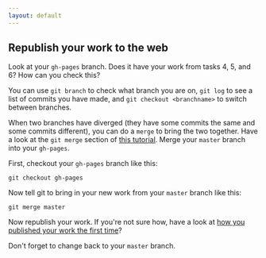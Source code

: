 ```yaml
---
layout: default
---
```


## Republish your work to the web

Look at your `gh-pages` branch. Does it have your work from tasks 4, 5, and 6? How can you check this?

You can use `git branch` to check what branch you are on, `git log` to see a list of commits you have made, and `git checkout <branchname>` to switch between branches.

When two branches have diverged (they have some commits the same and some commits different), you can do a `merge` to bring the two together. Have a look at the `git merge` section of [this tutorial](https://www.atlassian.com/git/tutorials/using-branches/git-merge). Merge your `master` branch into your `gh-pages`.

First, checkout your `gh-pages` branch like this:

```
git checkout gh-pages
```

Now tell git to bring in your new work from your `master` branch like this:

```
git merge master
```

Now republish your work. If you're not sure how, have a look at [how you published your work the first time](publish-your-code-to-a-website.md#publishing-using-github-pages)?

Don't forget to change back to your `master` branch.
